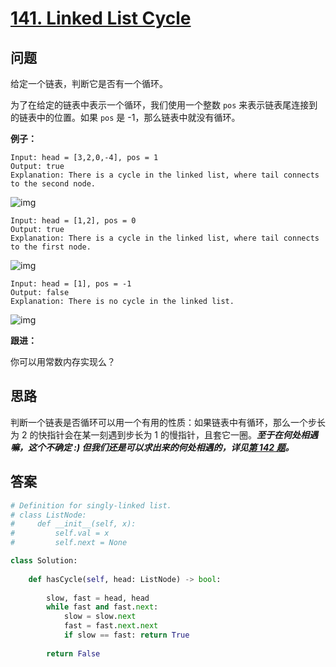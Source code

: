 # [141. Linked List Cycle](https://leetcode.com/problems/linked-list-cycle/)

## 问题

给定一个链表，判断它是否有一个循环。

为了在给定的链表中表示一个循环，我们使用一个整数 `pos` 来表示链表尾连接到的链表中的位置。如果 `pos` 是 -1，那么链表中就没有循环。

**例子：**

```
Input: head = [3,2,0,-4], pos = 1
Output: true
Explanation: There is a cycle in the linked list, where tail connects to the second node.
```

![img](https://assets.leetcode.com/uploads/2018/12/07/circularlinkedlist.png)



```
Input: head = [1,2], pos = 0
Output: true
Explanation: There is a cycle in the linked list, where tail connects to the first node.
```

![img](https://assets.leetcode.com/uploads/2018/12/07/circularlinkedlist_test2.png)



```
Input: head = [1], pos = -1
Output: false
Explanation: There is no cycle in the linked list.
```

![img](https://assets.leetcode.com/uploads/2018/12/07/circularlinkedlist_test3.png)



**跟进：**

你可以用常数内存实现么？

## 思路

判断一个链表是否循环可以用一个有用的性质：如果链表中有循环，那么一个步长为 2 的快指针会在某一刻遇到步长为 1 的慢指针，且套它一圈。***至于在何处相遇嘛，这个不确定 :) 但我们还是可以求出来的何处相遇的，详见[第 142 题](./0142-linked_list_cycle_ii.md)。***

## 答案

```python
# Definition for singly-linked list.
# class ListNode:
#     def __init__(self, x):
#         self.val = x
#         self.next = None

class Solution:
    
    def hasCycle(self, head: ListNode) -> bool:
        
        slow, fast = head, head
        while fast and fast.next:
            slow = slow.next
            fast = fast.next.next
            if slow == fast: return True
        
        return False
```